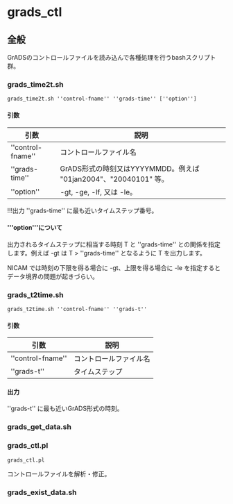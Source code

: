 # grads_ctl

## 全般
GrADSのコントロールファイルを読み込んで各種処理を行うbashスクリプト群。

### grads_time2t.sh
```
grads_time2t.sh ''control-fname'' ''grads-time'' [''option'']
```
#### 引数

| 引数 | 説明 |
| ------------- | ------------- |
| ''control-fname'' | コントロールファイル名 |
| ''grads-time''    | GrADS形式の時刻又はYYYYMMDD。例えば "01jan2004"、"20040101" 等。 |
| ''option''        | -gt, -ge, -lf, 又は -le。 |

!!!出力
''grads-time'' に最も近いタイムステップ番号。
#### '''option'''について
出力されるタイムステップに相当する時刻 T と ''grads-time'' との関係を指定します。例えば -gt は T > ''grads-time'' となるように T を出力します。

NICAM では時刻の下限を得る場合に -gt、上限を得る場合に -le を指定するとデータ境界の問題が起きづらい。


### grads_t2time.sh
```
grads_t2time.sh ''control-fname'' ''grads-t''
```
#### 引数

| 引数 | 説明 |
| ------------- | ------------- |
| ''control-fname'' |コントロールファイル名 |
| ''grads-t''       |タイムステップ |

#### 出力
''grads-t'' に最も近いGrADS形式の時刻。

### grads_get_data.sh

### grads_ctl.pl
```
grads_ctl.pl
```
コントロールファイルを解析・修正。

### grads_exist_data.sh

